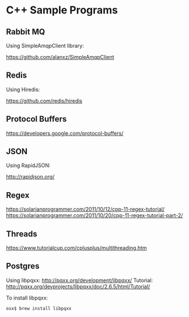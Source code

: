 
# C++ Sample Programs


## Rabbit MQ

Using SimpleAmqpClient library:

<https://github.com/alanxz/SimpleAmqpClient>


## Redis

Using Hiredis:

<https://github.com/redis/hiredis>


## Protocol Buffers

<https://developers.google.com/protocol-buffers/>


## JSON

Using RapidJSON:

<http://rapidjson.org/>


## Regex

<https://solarianprogrammer.com/2011/10/12/cpp-11-regex-tutorial/>
<https://solarianprogrammer.com/2011/10/20/cpp-11-regex-tutorial-part-2/>

## Threads

<https://www.tutorialcup.com/cplusplus/multithreading.htm>


## Postgres

Using libpqxx:  <http://pqxx.org/development/libpqxx/>
Tutorial: http://pqxx.org/devprojects/libpqxx/doc/2.6.5/html/Tutorial/

To install libpqxx:

    osx$ brew install libpqxx 
